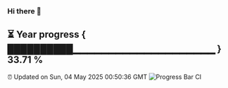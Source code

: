 ### Hi there 👋
⏳ Year progress { ██████████▁▁▁▁▁▁▁▁▁▁▁▁▁▁▁▁▁▁▁▁ } 33.71 %
---
⏰ Updated on Sun, 04 May 2025 00:50:36 GMT
![Progress Bar CI](https://github.com/Moyi321/Moyi321/workflows/Progress%20Bar%20CI/badge.svg)
